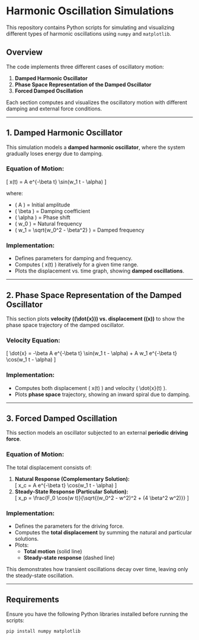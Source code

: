# Harmonic Oscillation Simulations  

This repository contains Python scripts for simulating and visualizing different types of harmonic oscillations using `numpy` and `matplotlib`.  

## Overview  

The code implements three different cases of oscillatory motion:  

1. **Damped Harmonic Oscillator**  
2. **Phase Space Representation of the Damped Oscillator**  
3. **Forced Damped Oscillation**  

Each section computes and visualizes the oscillatory motion with different damping and external force conditions.  

---

## 1. Damped Harmonic Oscillator  

This simulation models a **damped harmonic oscillator**, where the system gradually loses energy due to damping.  

### **Equation of Motion:**  

\[
x(t) = A e^{-\beta t} \sin(w_1 t - \alpha)
\]

where:  
- \( A \) = Initial amplitude  
- \( \beta \) = Damping coefficient  
- \( \alpha \) = Phase shift  
- \( w_0 \) = Natural frequency  
- \( w_1 = \sqrt{w_0^2 - \beta^2} \) = Damped frequency  

### **Implementation:**  
- Defines parameters for damping and frequency.  
- Computes \( x(t) \) iteratively for a given time range.  
- Plots the displacement vs. time graph, showing **damped oscillations**.  

---

## 2. Phase Space Representation of the Damped Oscillator  

This section plots **velocity (\(\dot{x}\)) vs. displacement (\(x\))** to show the phase space trajectory of the damped oscillator.  

### **Velocity Equation:**  

\[
\dot{x} = -\beta A e^{-\beta t} \sin(w_1 t - \alpha) + A w_1 e^{-\beta t} \cos(w_1 t - \alpha)
\]

### **Implementation:**  
- Computes both displacement \( x(t) \) and velocity \( \dot{x}(t) \).  
- Plots **phase space** trajectory, showing an inward spiral due to damping.  

---

## 3. Forced Damped Oscillation  

This section models an oscillator subjected to an external **periodic driving force**.  

### **Equation of Motion:**  

The total displacement consists of:  

1. **Natural Response (Complementary Solution):**  
   \[
   x_c = A e^{-\beta t} \cos(w_1 t - \alpha)
   \]
2. **Steady-State Response (Particular Solution):**  
   \[
   x_p = \frac{F_0 \cos(w t)}{\sqrt{(w_0^2 - w^2)^2 + (4 \beta^2 w^2)}}
   \]

### **Implementation:**  
- Defines the parameters for the driving force.  
- Computes the **total displacement** by summing the natural and particular solutions.  
- Plots:
  - **Total motion** (solid line)  
  - **Steady-state response** (dashed line)  

This demonstrates how transient oscillations decay over time, leaving only the steady-state oscillation.  

---

## **Requirements**  

Ensure you have the following Python libraries installed before running the scripts:  

```bash
pip install numpy matplotlib
